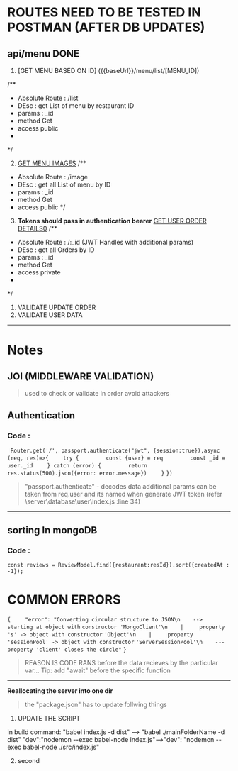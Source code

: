 # ROUTES NEED TO BE TESTED IN POSTMAN (AFTER DB UPDATES)
## api/menu  **DONE**
1. [GET MENU BASED ON ID] ({{baseUrl}}/menu/list/[MENU_ID]) 

/**
 * Absolute Route : /list
 * DEsc : get List of menu by restaurant ID
 * params : _id 
 * method Get
 * access public
 * 
 */

2. [GET MENU IMAGES]({{baseUrl}}/menu/image/[MENU_IMAGE_ID])
/**
 * Absolute Route : /image
 * DEsc : get all List of menu by  ID
 * params : _id 
 * method Get
 * access public 
 */
3. **Tokens should pass in authentication bearer**
[GET USER ORDER DETAILS0]({{baseUrl}}/order/)
/**
 * Absolute Route : /:_id (JWT Handles with additional params)
 * DEsc : get all Orders by  ID
 * params : _id 
 * method Get
 * access private
 * 
 */

1. VALIDATE UPDATE ORDER
2. VALIDATE USER DATA


--------------------------------------------------------------------------------
# **Notes**
## JOI (MIDDLEWARE VALIDATION)
>used to check or validate in order avoid attackers

## Authentication
### Code : 

` Router.get('/', passport.authenticate("jwt", {session:true}),async (req, res)=>{`
`    try {`
`        const {user} = req`
`        const _id = user._id`
`    } catch (error) {`
`        return res.status(500).json({error: error.message})`
`    }`
`}) `
>"passport.authenticate" - decodes data
>additional params can be taken from req.user and its named when generate JWT token (refer \server\database\user\index.js :line 34) 

----------
## sorting In mongoDB
### Code :
`const reviews = ReviewModel.find({restaurant:resId}).sort({createdAt : -1});`

# COMMON ERRORS 

`{`
`    "error": "Converting circular structure to JSON\n    --> starting at object with` `constructor 'MongoClient'\n    |     property 's' -> object with constructor` `'Object'\n    |     property 'sessionPool' -> object with constructor` `'ServerSessionPool'\n    --- property 'client' closes the circle"`
`}`

>REASON IS CODE RANS before the data recieves by the
>particular var... Tip: add "await" before the specific function



----------
**Reallocating the server into one dir**
>the "package.json" has to update follwing things
1. UPDATE THE SCRIPT

in build command:
    "babel index.js -d dist" --> "babel ./mainFolderName -d dist"
    "dev":"nodemon --exec babel-node index.js"-->"dev": "nodemon --exec babel-node ./src/index.js"

2. second

